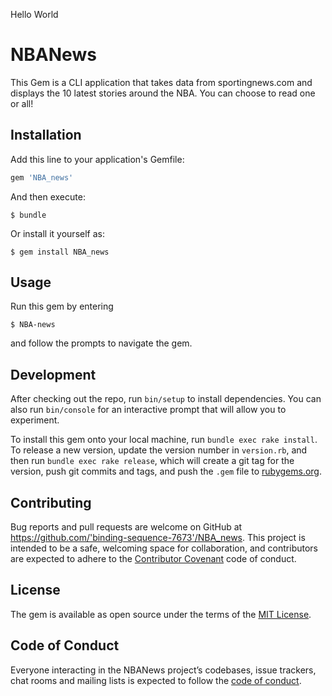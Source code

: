 Hello World

# NBANews

This Gem is a CLI application that takes data from sportingnews.com and displays the 10 latest stories around the NBA. You can choose to read one or all! 

## Installation

Add this line to your application's Gemfile:

```ruby
gem 'NBA_news'
```

And then execute:

    $ bundle

Or install it yourself as:

    $ gem install NBA_news

## Usage

Run this gem by entering 

    $ NBA-news
    
and follow the prompts to navigate the gem.

## Development

After checking out the repo, run `bin/setup` to install dependencies. You can also run `bin/console` for an interactive prompt that will allow you to experiment.

To install this gem onto your local machine, run `bundle exec rake install`. To release a new version, update the version number in `version.rb`, and then run `bundle exec rake release`, which will create a git tag for the version, push git commits and tags, and push the `.gem` file to [rubygems.org](https://rubygems.org).

## Contributing

Bug reports and pull requests are welcome on GitHub at https://github.com/'binding-sequence-7673'/NBA_news. This project is intended to be a safe, welcoming space for collaboration, and contributors are expected to adhere to the [Contributor Covenant](http://contributor-covenant.org) code of conduct.

## License

The gem is available as open source under the terms of the [MIT License](https://opensource.org/licenses/MIT).

## Code of Conduct

Everyone interacting in the NBANews project’s codebases, issue trackers, chat rooms and mailing lists is expected to follow the [code of conduct](https://github.com/'binding-sequence-7673'/NBA_news/blob/master/CODE_OF_CONDUCT.md).
